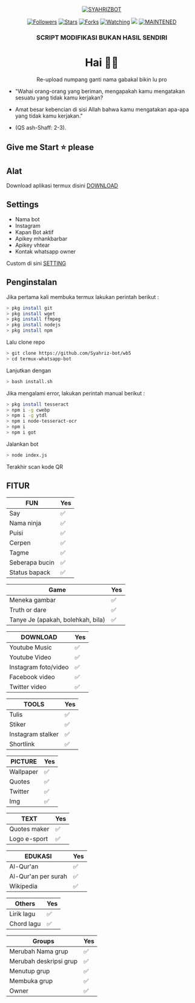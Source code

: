 </p>
<p align="center">
<a href="#"><img title="SYAHRIZBOT" src="https://img.shields.io/badge/SYAHRIZBOT-green?colorA=%23ff0000&colorB=%23017e40&style=for-the-badge"></a>
<p align="center">
<a href="https://github.com/Syahriz-bot/followers"><img title="Followers" src="https://img.shields.io/github/followers/Syahriz-bot?color=blue&style=flat-square"></a>
<a href="https://github.com/Syahriz-bot/wb5/stargazers/"><img title="Stars" src="https://img.shields.io/github/stars/Syahriz-bot/wb5?color=red&style=flat-square"></a>
<a href="https://github.com/Syahriz-bot/wb5/network/members"><img title="Forks" src="https://img.shields.io/github/forks/Syahriz-bot/wb5?color=red&style=flat-square"></a>
<a href="https://github.com/Syahriz-bot/wb5/watchers"><img title="Watching" src="https://img.shields.io/github/watchers/Syahriz-bot/wb5?label=Watchers&color=blue&style=flat-square"></a>
<a href="https://hits.seeyoufarm.com"><img src="https://hits.seeyoufarm.com/api/count/incr/badge.svg?url=https%3A%2F%2Fgithub.com%2FSyahriz-bot%2Fwb5&count_bg=%2379C83D&title_bg=%23555555&icon=probot.svg&icon_color=%2300FF6D&title=hits&edge_flat=false"/></a>
<a href="#"><img title="MAINTENED" src="https://img.shields.io/badge/MAINTENED-YES-blue.svg"></a>
</p>

<div align="center">
    <h3> SCRIPT MODIFIKASI BUKAN HASIL SENDIRI </h3>

# Hai 👋🏻

Re-upload numpang ganti nama gabakal bikin lu pro
</div>

* "Wahai orang-orang yang beriman, mengapakah kamu mengatakan sesuatu yang tidak kamu kerjakan?

* Amat besar kebencian di sisi Allah bahwa kamu mengatakan apa-apa yang tidak kamu kerjakan."

* (QS ash-Shaff: 2-3).

## Give me Start ⭐ please

## Alat

Download aplikasi termux disini [DOWNLOAD](https://play.google.com/store/apps/details?id=com.termux) 


## Settings

* Nama bot
* Instagram
* Kapan Bot aktif
* Apikey mhankbarbar
* Apikey vhtear
* Kontak whatsapp owner

Custom di sini [SETTING](https://github.com/mrfzvx12/Arelbot/blob/master/index.js/#L13)


## Penginstalan

Jika pertama kali membuka termux lakukan perintah berikut :
```bash
> pkg install git
> pkg install wget
> pkg install ffmpeg
> pkg install nodejs
> pkg install npm
```
Lalu clone repo
```bash
> git clone https://github.com/Syahriz-bot/wb5
> cd termux-whatsapp-bot
```
Lanjutkan dengan
```bash
> bash install.sh
```
Jika mengalami error, lakukan perintah manual berikut :
```bash
> pkg install tesseract
> npm i -g cwebp
> npm i -g ytdl
> npm i node-tesseract-ocr
> npm i
> npm i got
```
Jalankan bot
```bash
> node index.js
```
Terakhir scan kode QR



## FITUR

| FUN |Yes|
| ------------- | ------------- |
| Say|✅|
| Nama ninja|✅|
| Puisi|✅|
| Cerpen|✅|
| Tagme|✅|
| Seberapa bucin|✅|
| Status bapack|✅|


| Game |Yes|
| ------------- | ------------- |
| Meneka gambar|✅|
| Truth or dare|✅|
| Tanye Je (apakah, bolehkah, bila)|✅|


| DOWNLOAD |Yes|
| ------------- | ------------- |
| Youtube Music |✅|
| Youtube Video |✅|
| Instagram foto/video |✅|
| Facebook video |✅|
| Twitter video |✅|

| TOOLS |Yes|
| ------------- | ------------- |
| Tulis|✅|
| Stiker|✅|
| Instagram stalker|✅|
| Shortlink|✅|

| PICTURE |Yes|
| ------------- | ------------- |
| Wallpaper|✅|
| Quotes|✅|
| Twitter|✅|
| Img|✅|

| TEXT |Yes|
| ------------- | ------------- |
| Quotes maker|✅|
| Logo e-sport|✅|

| EDUKASI |Yes|
| ------------- | ------------- |
| Al-Qur'an|✅|
| Al-Qur'an per surah|✅|
| Wikipedia|✅|

| Others |Yes|
| ------------- | ------------- |
| Lirik lagu|✅|
| Chord lagu|✅|

| Groups |Yes|
| ------------- | ------------- |
| Merubah Nama grup|✅|
| Merubah deskripsi grup|✅|
| Menutup grup|✅|
| Membuka grup|✅|
| Owner|✅|
